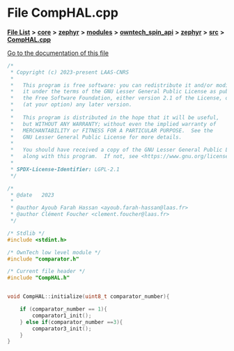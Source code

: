 

# File CompHAL.cpp

[**File List**](files.md) **>** [**core**](dir_771164b9325b04f1442f7a3ffa8ecb89.md) **>** [**zephyr**](dir_09002e7ce91f09aeb040dfd1861a47f4.md) **>** [**modules**](dir_6d0fb8ab814c517e7f155fb837e32f72.md) **>** [**owntech\_spin\_api**](dir_87330bcbf7fe698536ea5946c1b90585.md) **>** [**zephyr**](dir_83abe2f3de580445b50d57f614c989e1.md) **>** [**src**](dir_b0a9bfd1c37d418dc07d30cb79a776da.md) **>** [**CompHAL.cpp**](CompHAL_8cpp.md)

[Go to the documentation of this file](CompHAL_8cpp.md)


```C++
/*
 * Copyright (c) 2023-present LAAS-CNRS
 *
 *   This program is free software: you can redistribute it and/or modify
 *   it under the terms of the GNU Lesser General Public License as published by
 *   the Free Software Foundation, either version 2.1 of the License, or
 *   (at your option) any later version.
 *
 *   This program is distributed in the hope that it will be useful,
 *   but WITHOUT ANY WARRANTY; without even the implied warranty of
 *   MERCHANTABILITY or FITNESS FOR A PARTICULAR PURPOSE.  See the
 *   GNU Lesser General Public License for more details.
 *
 *   You should have received a copy of the GNU Lesser General Public License
 *   along with this program.  If not, see <https://www.gnu.org/licenses/>.
 *
 * SPDX-License-Identifier: LGPL-2.1
 */

/*
 * @date   2023
 *
 * @author Ayoub Farah Hassan <ayoub.farah-hassan@laas.fr>
 * @author Clément Foucher <clement.foucher@laas.fr>
 */

/* Stdlib */
#include <stdint.h>

/* OwnTech low level module */
#include "comparator.h"

/* Current file header */
#include "CompHAL.h"


void CompHAL::initialize(uint8_t comparator_number){

    if (comparator_number == 1){
        comparator1_init();
    } else if(comparator_number ==3){
        comparator3_init();
    }
}
```


